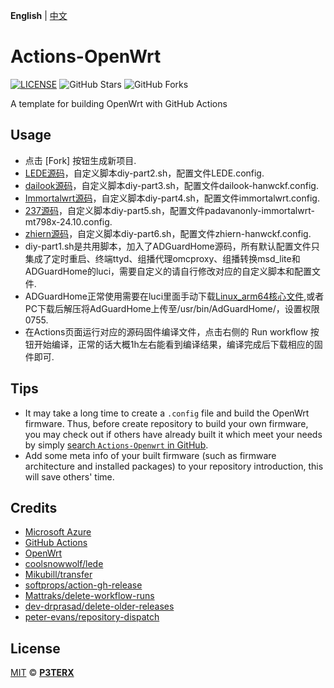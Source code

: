 **English** | [中文](https://p3terx.com/archives/build-openwrt-with-github-actions.html)

# Actions-OpenWrt

[![LICENSE](https://img.shields.io/github/license/mashape/apistatus.svg?style=flat-square&label=LICENSE)](https://github.com/P3TERX/Actions-OpenWrt/blob/master/LICENSE)
![GitHub Stars](https://img.shields.io/github/stars/P3TERX/Actions-OpenWrt.svg?style=flat-square&label=Stars&logo=github)
![GitHub Forks](https://img.shields.io/github/forks/P3TERX/Actions-OpenWrt.svg?style=flat-square&label=Forks&logo=github)

A template for building OpenWrt with GitHub Actions

## Usage

- 点击 [Fork] 按钮生成新项目.
- [LEDE源码](https://github.com/coolsnowwolf/lede)，自定义脚本diy-part2.sh，配置文件LEDE.config.
- [dailook源码](https://github.com/dailook/immortalwrt-mt798x)，自定义脚本diy-part3.sh，配置文件dailook-hanwckf.config.
- [Immortalwrt源码](https://github.com/immortalwrt/immortalwrt)，自定义脚本diy-part4.sh，配置文件immortalwrt.config.
- [237源码](https://github.com/padavanonly/immortalwrt-mt798x-24.10)，自定义脚本diy-part5.sh，配置文件padavanonly-immortalwrt-mt798x-24.10.config.
- [zhiern源码](https://github.com/zhiern/immortalwrt-mt798x)，自定义脚本diy-part6.sh，配置文件zhiern-hanwckf.config.
- diy-part1.sh是共用脚本，加入了ADGuardHome源码，所有默认配置文件只集成了定时重启、终端ttyd、组播代理omcproxy、组播转换msd_lite和ADGuardHome的luci，需要自定义的请自行修改对应的自定义脚本和配置文件.
- ADGuardHome正常使用需要在luci里面手动下载[Linux_arm64核心文件](https://github.com/AdguardTeam/AdGuardHome/releases/),或者PC下载后解压将AdGuardHome上传至/usr/bin/AdGuardHome/，设置权限0755.
- 在Actions页面运行对应的源码固件编译文件，点击右侧的 Run workflow 按钮开始编译，正常的话大概1h左右能看到编译结果，编译完成后下载相应的固件即可.

## Tips

- It may take a long time to create a `.config` file and build the OpenWrt firmware. Thus, before create repository to build your own firmware, you may check out if others have already built it which meet your needs by simply [search `Actions-Openwrt` in GitHub](https://github.com/search?q=Actions-openwrt).
- Add some meta info of your built firmware (such as firmware architecture and installed packages) to your repository introduction, this will save others' time.

## Credits

- [Microsoft Azure](https://azure.microsoft.com)
- [GitHub Actions](https://github.com/features/actions)
- [OpenWrt](https://github.com/openwrt/openwrt)
- [coolsnowwolf/lede](https://github.com/coolsnowwolf/lede)
- [Mikubill/transfer](https://github.com/Mikubill/transfer)
- [softprops/action-gh-release](https://github.com/softprops/action-gh-release)
- [Mattraks/delete-workflow-runs](https://github.com/Mattraks/delete-workflow-runs)
- [dev-drprasad/delete-older-releases](https://github.com/dev-drprasad/delete-older-releases)
- [peter-evans/repository-dispatch](https://github.com/peter-evans/repository-dispatch)

## License

[MIT](https://github.com/P3TERX/Actions-OpenWrt/blob/main/LICENSE) © [**P3TERX**](https://p3terx.com)

